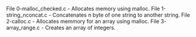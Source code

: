 File 0-malloc_checked.c - Allocates memory using malloc.
File 1-string_nconcat.c - Concatenates n byte of one string to another string.
File 2-calloc.c - Allocates memmory for an array using malloc.
File 3-array_range.c - Creates an array of integers.
